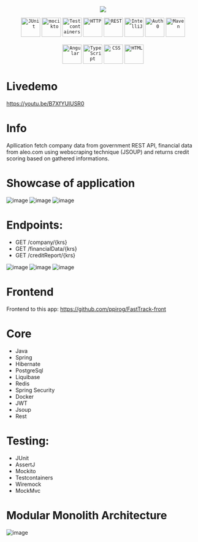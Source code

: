<p align="center">
  <a href="https://skillicons.dev">
    <img src="https://skillicons.dev/icons?i=java,spring,postgresql,redis,docker,hibernate,maven" />
  </a>
</p>
<div align="center">
  <code><img width="50" src="https://user-images.githubusercontent.com/25181517/117533873-484d4480-afef-11eb-9fad-67c8605e3592.png" alt="JUnit" title="JUnit"/></code>
	<code><img width="50" src="https://user-images.githubusercontent.com/25181517/183892181-ad32b69e-3603-418c-b8e7-99e976c2a784.png" alt="mocikto" title="mocikto"/></code>
  <code><img width="50" src="https://user-images.githubusercontent.com/25181517/184097317-690eea12-3a26-4f7c-8521-729ebbbb3f98.png" alt="Testcontainers" title="Testcontainers"/></code>
	<code><img width="50" src="https://user-images.githubusercontent.com/25181517/192107854-765620d7-f909-4953-a6da-36e1ef69eea6.png" alt="HTTP" title="HTTP"/></code>
	<code><img width="50" src="https://user-images.githubusercontent.com/25181517/192107858-fe19f043-c502-4009-8c47-476fc89718ad.png" alt="REST" title="REST"/></code>
	<code><img width="50" src="https://user-images.githubusercontent.com/25181517/192108890-200809d1-439c-4e23-90d3-b090cf9a4eea.png" alt="IntelliJ" title="IntelliJ"/></code>
	<code><img width="50" src="https://cdn.brighttalk.com/ams/california/images/channel/19357/image_840418.png" alt="Auth0" title="Auth0"/></code>
	<code><img width="50" src="https://user-images.githubusercontent.com/25181517/117207242-07d5a700-adf4-11eb-975e-be04e62b984b.png" alt="Maven" title="Maven"/></code>		
</div>
<br>
<div align="center">
	<code><img width="50" src="https://user-images.githubusercontent.com/25181517/183890595-779a7e64-3f43-4634-bad2-eceef4e80268.png" alt="Angular" title="Angular"/></code>
	<code><img width="50" src="https://user-images.githubusercontent.com/25181517/183890598-19a0ac2d-e88a-4005-a8df-1ee36782fde1.png" alt="TypeScript" title="TypeScript"/></code>
	<code><img width="50" src="https://user-images.githubusercontent.com/25181517/183898674-75a4a1b1-f960-4ea9-abcb-637170a00a75.png" alt="CSS" title="CSS"/></code>
	<code><img width="50" src="https://user-images.githubusercontent.com/25181517/192158954-f88b5814-d510-4564-b285-dff7d6400dad.png" alt="HTML" title="HTML"/></code>
</div>

# Livedemo
https://youtu.be/B7XfYUlUSR0

# Info

Apllication fetch company data from government REST API, financial data from aleo.com using webscraping technique (JSOUP) and returns credit scoring based on gathered informations.

# Showcase of application
![image](https://github.com/ppirog/FastTrack/assets/126290295/428efadd-612a-4418-bc3e-6050eaf387a2)
![image](https://github.com/ppirog/FastTrack/assets/126290295/95173934-8ddd-42ab-8b37-e710b6f1dece)
![image](https://github.com/ppirog/FastTrack/assets/126290295/c5524fda-8b84-4770-afa7-f8fe4fdc71ac)


# Endpoints:
- GET /company/{krs}
- GET /financialData/{krs}
- GET /creditReport/{krs}

![image](https://github.com/ppirog/FastTrack/assets/126290295/b664596f-c693-465c-a065-53783a9790b8)
![image](https://github.com/ppirog/FastTrack/assets/126290295/ead2c67f-a675-42cf-b137-e125ca1771d9)
![image](https://github.com/ppirog/FastTrack/assets/126290295/803af192-65bd-4bcf-af8a-e3ec5aaa02aa)

# Frontend

Frontend to this app: https://github.com/ppirog/FastTrack-front

# Core
- Java  
- Spring
- Hibernate 
- PostgreSql
- Liquibase
- Redis
- Spring Security
- Docker
- JWT
- Jsoup
- Rest
# Testing:
- JUnit  
- AssertJ
- Mockito
- Testcontainers
- Wiremock
- MockMvc

# Modular Monolith Architecture 
![image](https://github.com/ppirog/FastTrack/assets/126290295/08292909-a918-4867-9022-1970b5989bf7)






